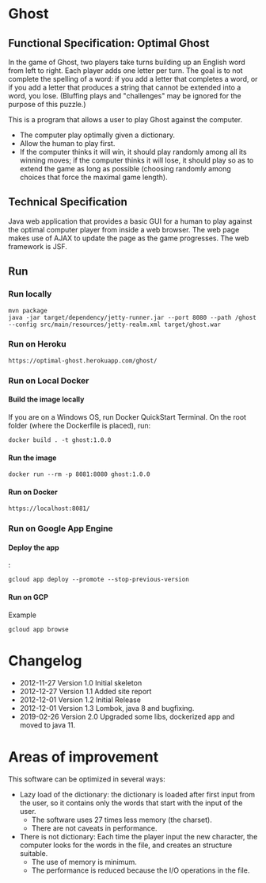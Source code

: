 # Ghost
## Functional Specification: Optimal Ghost
In the game of Ghost, two players take turns building up an English word from left to right. Each player adds one letter per turn. The goal is to not complete the spelling of a word: if you add a letter that completes a word, or if you add a letter that produces a string that cannot be extended into a word, you lose. (Bluffing plays and "challenges" may be ignored for the purpose of this puzzle.)

This is a program that allows a user to play Ghost against the computer.

* The computer play optimally given a dictionary. 
* Allow the human to play first. 
* If the computer thinks it will win, it should play randomly among all its winning moves; if the computer thinks it will lose, it should play so as to extend the game as long as possible (choosing randomly among choices that force the maximal game length).

## Technical Specification
Java web application that provides a basic GUI for a human to play against the optimal computer player from inside a web browser. The web page makes use of AJAX to update the page as the game progresses. The web framework is JSF.

## Run

### Run locally
```
mvn package
java -jar target/dependency/jetty-runner.jar --port 8080 --path /ghost --config src/main/resources/jetty-realm.xml target/ghost.war
```
### Run on Heroku
```
https://optimal-ghost.herokuapp.com/ghost/
```
### Run on Local Docker
#### Build the image locally
If you are on a Windows OS, run Docker QuickStart Terminal.
On the root folder (where the Dockerfile is placed), run:
```
docker build . -t ghost:1.0.0
```
#### Run the image
```
docker run --rm -p 8081:8080 ghost:1.0.0
```
#### Run on Docker
```
https://localhost:8081/
```

### Run on Google App Engine
#### Deploy the app
:
```
gcloud app deploy --promote --stop-previous-version
```
#### Run on GCP
Example
```
gcloud app browse
```

# Changelog
* 2012-11-27 Version 1.0 Initial skeleton
* 2012-12-27 Version 1.1 Added site report
* 2012-12-01 Version 1.2 Initial Release
* 2012-12-01 Version 1.3 Lombok, java 8 and bugfixing.
* 2019-02-26 Version 2.0 Upgraded some libs, dockerized app and moved to java 11.

# Areas of improvement
This software can be optimized in several ways:
* Lazy load of the dictionary: the dictionary is loaded after first input from the user, so it contains only the words that start with the input of the user.
  * The software uses 27 times less memory (the charset).
  * There are not caveats in performance.
* There is not dictionary: Each time the player input the new character, the computer looks for the words in the file, and creates an structure suitable.
  * The use of memory is minimum.
  * The performance is reduced because the I/O operations in the file.


